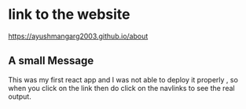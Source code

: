 # link to the website
https://ayushmangarg2003.github.io/about

## A small Message
This was my first react app and I was not able to deploy it properly , so when you click on the link then do click on the navlinks to see the real output.
